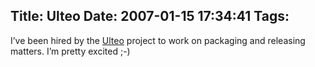 Title: Ulteo
Date: 2007-01-15 17:34:41
Tags: 
---
I&#8217;ve been hired by the <a target="_blank" href="http://www.ulteo.com/">Ulteo</a> project to work on packaging and releasing matters. I&#8217;m pretty excited ;-)
